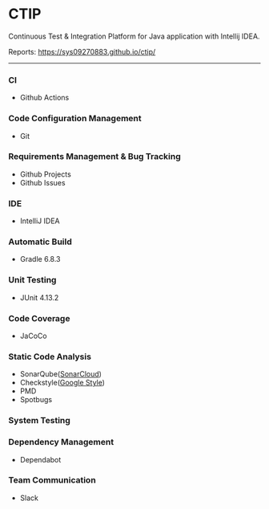 # CTIP
Continuous Test & Integration Platform for Java application with Intellij IDEA.

Reports: https://sys09270883.github.io/ctip/

---

### CI
- Github Actions

### Code Configuration Management
- Git

### Requirements Management & Bug Tracking
- Github Projects
- Github Issues

### IDE
- IntelliJ IDEA

### Automatic Build
- Gradle 6.8.3

### Unit Testing
- JUnit 4.13.2

### Code Coverage
- JaCoCo

### Static Code Analysis
- SonarQube([SonarCloud](https://sonarcloud.io/dashboard?id=sys09270883_ctip))
- Checkstyle([Google Style](https://github.com/google/styleguide/blob/gh-pages/intellij-java-google-style.xml))
- PMD
- Spotbugs

### System Testing

### Dependency Management
- Dependabot

### Team Communication 
- Slack
